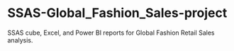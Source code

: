 # SSAS-Global_Fashion_Sales-project
SSAS cube, Excel, and Power BI reports for Global Fashion Retail Sales analysis.
